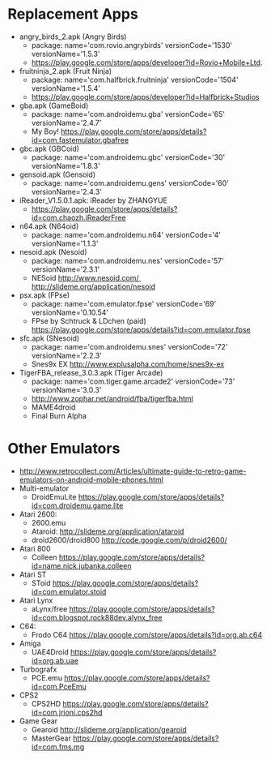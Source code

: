 # Replacement Apps #
  * angry\_birds\_2.apk (Angry Birds)
    * package: name='com.rovio.angrybirds' versionCode='1530' versionName='1.5.3'
    * https://play.google.com/store/apps/developer?id=Rovio+Mobile+Ltd.
  * fruitninja\_2.apk (Fruit Ninja)
    * package: name='com.halfbrick.fruitninja' versionCode='1504' versionName='1.5.4'
    * https://play.google.com/store/apps/developer?id=Halfbrick+Studios
  * gba.apk (GameBoid)
    * package: name='com.androidemu.gba' versionCode='65' versionName='2.4.7'
    * My Boy!  https://play.google.com/store/apps/details?id=com.fastemulator.gbafree
  * gbc.apk (GBCoid)
    * package: name='com.androidemu.gbc' versionCode='30' versionName='1.8.3'
  * gensoid.apk (Gensoid)
    * package: name='com.androidemu.gens' versionCode='60' versionName='2.4.3'
  * iReader\_V1.5.0.1.apk: iReader by ZHANGYUE
    * https://play.google.com/store/apps/details?id=com.chaozh.iReaderFree
  * n64.apk (N64oid)
    * package: name='com.androidemu.n64' versionCode='4' versionName='1.1.3'
  * nesoid.apk (Nesoid)
    * package: name='com.androidemu.nes' versionCode='57' versionName='2.3.1'
    * NESoid http://www.nesoid.com/ http://slideme.org/application/nesoid
  * psx.apk (FPse)
    * package: name='com.emulator.fpse' versionCode='69' versionName='0.10.54'
    * FPse by Schtruck & LDchen (paid) https://play.google.com/store/apps/details?id=com.emulator.fpse
  * sfc.apk (SNesoid)
    * package: name='com.androidemu.snes' versionCode='72' versionName='2.2.3'
    * Snes9x EX  http://www.explusalpha.com/home/snes9x-ex
  * TigerFBA\_release\_3.0.3.apk (Tiger Arcade)
    * package: name='com.tiger.game.arcade2' versionCode='73' versionName='3.0.3'
    * http://www.zophar.net/android/fba/tigerfba.html
    * MAME4droid
    * Final Burn Alpha

# Other Emulators #
  * http://www.retrocollect.com/Articles/ultimate-guide-to-retro-game-emulators-on-android-mobile-phones.html
  * Multi-emulator
    * DroidEmuLite  https://play.google.com/store/apps/details?id=com.droidemu.game.lite
  * Atari 2600:
    * 2600.emu
    * Ataroid: http://slideme.org/application/ataroid
    * droid2600/droid800  http://code.google.com/p/droid2600/
  * Atari 800
    * Colleen  https://play.google.com/store/apps/details?id=name.nick.jubanka.colleen
  * Atari ST
    * SToid  https://play.google.com/store/apps/details?id=com.emulator.stoid
  * Atari Lynx
    * aLynx/free  https://play.google.com/store/apps/details?id=com.blogspot.rock88dev.alynx_free
  * C64:
    * Frodo C64  https://play.google.com/store/apps/details?id=org.ab.c64
  * Amiga
    * UAE4Droid  https://play.google.com/store/apps/details?id=org.ab.uae
  * Turbografx
    * PCE.emu  https://play.google.com/store/apps/details?id=com.PceEmu
  * CPS2
    * CPS2HD  https://play.google.com/store/apps/details?id=com.jrioni.cps2hd
  * Game Gear
    * Gearoid  http://slideme.org/application/gearoid
    * MasterGear  https://play.google.com/store/apps/details?id=com.fms.mg